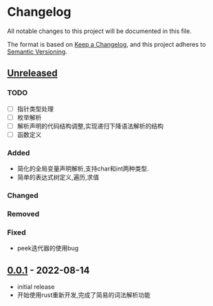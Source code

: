 # Changelog

All notable changes to this project will be documented in this file.

The format is based on [Keep a Changelog],
and this project adheres to [Semantic Versioning].

## [Unreleased]


### TODO

- [ ] 指针类型处理
- [ ] 枚举解析
- [ ] 解析声明的代码结构调整,实现递归下降语法解析的结构
- [ ] 函数定义

### Added

- 简化的全局变量声明解析,支持char和int两种类型.
- 简单的表达式树定义,遍历,求值

### Changed

### Removed

### Fixed

- peek迭代器的使用bug

## [0.0.1] - 2022-08-14

- initial release
- 开始使用rust重新开发,完成了简易的词法解析功能

<!-- Links -->
[keep a changelog]: https://keepachangelog.com/en/1.0.0/
[semantic versioning]: https://semver.org/spec/v2.0.0.html

<!-- Versions -->
[unreleased]: https://github.com/davidfeng/ci/compare/v0.0.2...HEAD
[0.0.1]: https://github.com/davidfeng/ci/releases/tag/v0.0.1